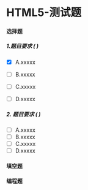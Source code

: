 # HTML5-测试题

#### 选择题

##### 1.题目要求 ( )

- [x] A.xxxxx

- [ ] B.xxxxx

- [ ] C.xxxxx

- [ ] D.xxxxx

##### 2. 题目要求 ( )

- [ ] A.xxxxx
- [ ] B.xxxxx
- [ ] C.xxxxx
- [ ] D.xxxxx

#### 填空题

#### 编程题
